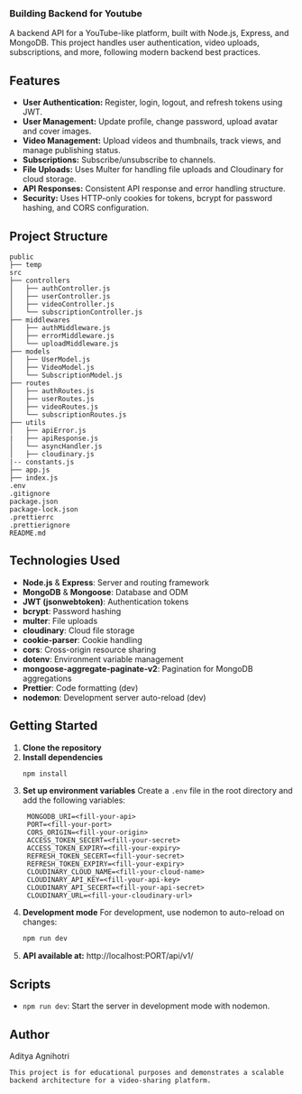 ### Building Backend for Youtube

A backend API for a YouTube-like platform, built with Node.js, Express, and MongoDB. This project handles user authentication, video uploads, subscriptions, and more, following modern backend best practices.

## Features

- **User Authentication:** Register, login, logout, and refresh tokens using JWT.
- **User Management:** Update profile, change password, upload avatar and cover images.
- **Video Management:** Upload videos and thumbnails, track views, and manage publishing status.
- **Subscriptions:** Subscribe/unsubscribe to channels.
- **File Uploads:** Uses Multer for handling file uploads and Cloudinary for cloud storage.
- **API Responses:** Consistent API response and error handling structure.
- **Security:** Uses HTTP-only cookies for tokens, bcrypt for password hashing, and CORS configuration.

## Project Structure

```
public
├── temp
src
├── controllers
│   ├── authController.js
│   ├── userController.js
│   ├── videoController.js
│   └── subscriptionController.js
├── middlewares
│   ├── authMiddleware.js
│   ├── errorMiddleware.js
│   └── uploadMiddleware.js
├── models
│   ├── UserModel.js
│   ├── VideoModel.js
│   └── SubscriptionModel.js
├── routes
│   ├── authRoutes.js
│   ├── userRoutes.js
│   ├── videoRoutes.js
│   └── subscriptionRoutes.js
├── utils
│   ├── apiError.js
|   ├── apiResponse.js
│   └── asyncHandler.js
│   ├── cloudinary.js
|-- constants.js
├── app.js
├── index.js
.env
.gitignore
package.json
package-lock.json
.prettierrc
.prettierignore
README.md
```

## Technologies Used

- **Node.js** & **Express**: Server and routing framework
- **MongoDB** & **Mongoose**: Database and ODM
- **JWT (jsonwebtoken)**: Authentication tokens
- **bcrypt**: Password hashing
- **multer**: File uploads
- **cloudinary**: Cloud file storage
- **cookie-parser**: Cookie handling
- **cors**: Cross-origin resource sharing
- **dotenv**: Environment variable management
- **mongoose-aggregate-paginate-v2**: Pagination for MongoDB aggregations
- **Prettier**: Code formatting (dev)
- **nodemon**: Development server auto-reload (dev)

## Getting Started

1. **Clone the repository**
2. **Install dependencies**
   ```sh
   npm install
3. **Set up environment variables**
   Create a `.env` file in the root directory and add the following variables:
   ```env
    MONGODB_URI=<fill-your-api>
    PORT=<fill-your-port>
    CORS_ORIGIN=<fill-your-origin>
    ACCESS_TOKEN_SECERT=<fill-your-secret>
    ACCESS_TOKEN_EXPIRY=<fill-your-expiry>
    REFRESH_TOKEN_SECERT=<fill-your-secret>
    REFRESH_TOKEN_EXPIRY=<fill-your-expiry>
    CLOUDINARY_CLOUD_NAME=<fill-your-cloud-name>
    CLOUDINARY_API_KEY=<fill-your-api-key>
    CLOUDINARY_API_SECERT=<fill-your-api-secret>
    CLOUDINARY_URL=<fill-your-cloudinary-url>
   ```
4. **Development mode**
   For development, use nodemon to auto-reload on changes:
   ```sh
   npm run dev
   ```
5. **API available at:** http://localhost:PORT/api/v1/


## Scripts
- `npm run dev`: Start the server in development mode with nodemon.

## Author
Aditya Agnihotri

```
This project is for educational purposes and demonstrates a scalable backend architecture for a video-sharing platform.
```